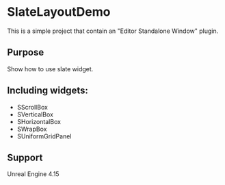 # SlateLayoutDemo
This is a simple project that contain an "Editor Standalone Window" plugin.
## Purpose
Show how to use slate widget.

## Including widgets:
- SScrollBox
- SVerticalBox
- SHorizontalBox
- SWrapBox
- SUniformGridPanel

## Support 
Unreal Engine 4.15
